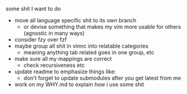 some shit I want to do

- move all language specific shit to its own branch
  - or devise something that makes my vim more usable for others (agnostic in many ways)
- consider fzy over fzf
- maybe group all shit in vimrc into relatable categories
  - meaning anything tab related goes in one group, etc
- make sure all my mappings are correct
  - check recursiveness etc
- update readme to emphasize things like:
  - don't forget to update submodules after you get latest from me
- work on my WHY.md to explain how i use some shit
